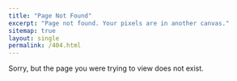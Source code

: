 ```yaml
---
title: "Page Not Found"
excerpt: "Page not found. Your pixels are in another canvas."
sitemap: true
layout: single
permalink: /404.html
---
```


Sorry, but the page you were trying to view does not exist.
